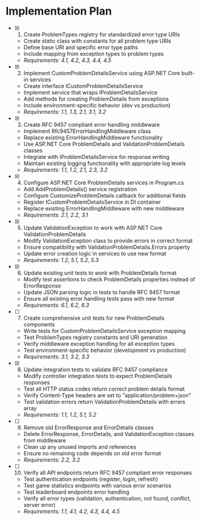 # Implementation Plan

- [x] 1. Create ProblemTypes registry for standardized error type URIs





  - Create static class with constants for all problem type URIs
  - Define base URI and specific error type paths
  - Include mapping from exception types to problem types
  - _Requirements: 4.1, 4.2, 4.3, 4.4, 4.5_

- [x] 2. Implement CustomProblemDetailsService using ASP.NET Core built-in services





  - Create interface ICustomProblemDetailsService
  - Implement service that wraps IProblemDetailsService
  - Add methods for creating ProblemDetails from exceptions
  - Include environment-specific behavior (dev vs production)
  - _Requirements: 1.1, 1.3, 2.1, 3.1, 3.2_

- [x] 3. Create RFC 9457 compliant error handling middleware





  - Implement Rfc9457ErrorHandlingMiddleware class
  - Replace existing ErrorHandlingMiddleware functionality
  - Use ASP.NET Core ProblemDetails and ValidationProblemDetails classes
  - Integrate with IProblemDetailsService for response writing
  - Maintain existing logging functionality with appropriate log levels
  - _Requirements: 1.1, 1.2, 2.1, 2.3, 3.2_

- [x] 4. Configure ASP.NET Core ProblemDetails services in Program.cs





  - Add AddProblemDetails() service registration
  - Configure CustomizeProblemDetails callback for additional fields
  - Register ICustomProblemDetailsService in DI container
  - Replace existing ErrorHandlingMiddleware with new middleware
  - _Requirements: 2.1, 2.2, 3.1_

- [x] 5. Update ValidationException to work with ASP.NET Core ValidationProblemDetails





  - Modify ValidationException class to provide errors in correct format
  - Ensure compatibility with ValidationProblemDetails.Errors property
  - Update error creation logic in services to use new format
  - _Requirements: 1.2, 5.1, 5.2, 5.3_

- [x] 6. Update existing unit tests to work with ProblemDetails format





  - Modify test assertions to check ProblemDetails properties instead of ErrorResponse
  - Update JSON parsing logic in tests to handle RFC 9457 format
  - Ensure all existing error handling tests pass with new format
  - _Requirements: 6.1, 6.2, 6.3_

- [ ] 7. Create comprehensive unit tests for new ProblemDetails components
  - Write tests for CustomProblemDetailsService exception mapping
  - Test ProblemTypes registry constants and URI generation
  - Verify middleware exception handling for all exception types
  - Test environment-specific behavior (development vs production)
  - _Requirements: 3.1, 3.2, 3.3_

- [x] 8. Update integration tests to validate RFC 9457 compliance





  - Modify controller integration tests to expect ProblemDetails responses
  - Test all HTTP status codes return correct problem details format
  - Verify Content-Type headers are set to "application/problem+json"
  - Test validation errors return ValidationProblemDetails with errors array
  - _Requirements: 1.1, 1.2, 5.1, 5.2_

- [ ] 9. Remove old ErrorResponse and ErrorDetails classes
  - Delete ErrorResponse, ErrorDetails, and ValidationException classes from middleware
  - Clean up any unused imports and references
  - Ensure no remaining code depends on old error format
  - _Requirements: 2.2, 3.2_

- [ ] 10. Verify all API endpoints return RFC 9457 compliant error responses
  - Test authentication endpoints (register, login, refresh)
  - Test game statistics endpoints with various error scenarios
  - Test leaderboard endpoints error handling
  - Verify all error types (validation, authentication, not found, conflict, server error)
  - _Requirements: 1.1, 4.1, 4.2, 4.3, 4.4, 4.5_